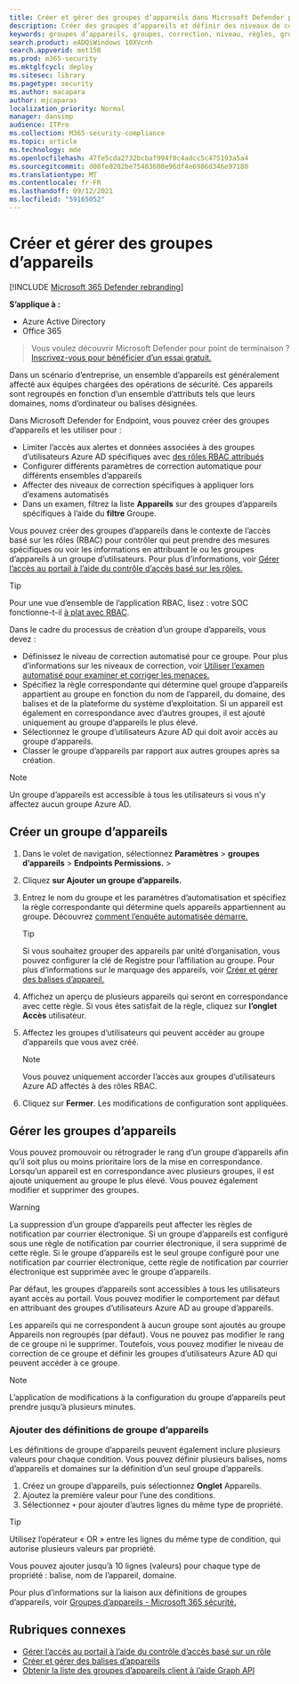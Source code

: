 ```yaml
---
title: Créer et gérer des groupes d’appareils dans Microsoft Defender pour le point de terminaison
description: Créer des groupes d’appareils et définir des niveaux de correction automatisés sur ces derniers en confirmant les règles qui s’appliquent au groupe
keywords: groupes d’appareils, groupes, correction, niveau, règles, groupe aad, rôle, attribuer, classement
search.product: eADQiWindows 10XVcnh
search.appverid: met150
ms.prod: m365-security
ms.mktglfcycl: deploy
ms.sitesec: library
ms.pagetype: security
ms.author: macapara
author: mjcaparas
localization_priority: Normal
manager: dansimp
audience: ITPro
ms.collection: M365-security-compliance
ms.topic: article
ms.technology: mde
ms.openlocfilehash: 47fe5cda2732bcbaf994f0c4adcc5c475193a5a4
ms.sourcegitcommit: d08fe0282be75483608e96df4e6986d346e97180
ms.translationtype: MT
ms.contentlocale: fr-FR
ms.lasthandoff: 09/12/2021
ms.locfileid: "59165052"
---
```

# <a name="create-and-manage-device-groups"></a>Créer et gérer des groupes d’appareils

[!INCLUDE [Microsoft 365 Defender rebranding](../../includes/microsoft-defender.md)]


**S’applique à :**
- Azure Active Directory
- Office 365

> Vous voulez découvrir Microsoft Defender pour point de terminaison ? [Inscrivez-vous pour bénéficier d’un essai gratuit.](https://signup.microsoft.com/create-account/signup?products=7f379fee-c4f9-4278-b0a1-e4c8c2fcdf7e&ru=https://aka.ms/MDEp2OpenTrial?ocid=docs-wdatp-exposedapis-abovefoldlink)

Dans un scénario d’entreprise, un ensemble d’appareils est généralement affecté aux équipes chargées des opérations de sécurité. Ces appareils sont regroupés en fonction d’un ensemble d’attributs tels que leurs domaines, noms d’ordinateur ou balises désignées.

Dans Microsoft Defender for Endpoint, vous pouvez créer des groupes d’appareils et les utiliser pour :

- Limiter l’accès aux alertes et données associées à des groupes d’utilisateurs Azure AD spécifiques avec [des rôles RBAC attribués](rbac.md)
- Configurer différents paramètres de correction automatique pour différents ensembles d’appareils
- Affecter des niveaux de correction spécifiques à appliquer lors d’examens automatisés
- Dans un examen, filtrez la liste **Appareils** sur des groupes d’appareils spécifiques à l’aide du **filtre** Groupe.

Vous pouvez créer des groupes d’appareils dans le contexte de l’accès basé sur les rôles (RBAC) pour contrôler qui peut prendre des mesures spécifiques ou voir les informations en attribuant le ou les groupes d’appareils à un groupe d’utilisateurs. Pour plus d’informations, voir [Gérer l’accès au portail à l’aide du contrôle d’accès basé sur les rôles.](rbac.md)

> [!TIP]
> Pour une vue d’ensemble de l’application RBAC, lisez : votre SOC fonctionne-t-il [à plat avec RBAC](https://techcommunity.microsoft.com/t5/Windows-Defender-ATP/Is-your-SOC-running-flat-with-limited-RBAC/ba-p/320015).

Dans le cadre du processus de création d’un groupe d’appareils, vous devez :

- Définissez le niveau de correction automatisé pour ce groupe. Pour plus d’informations sur les niveaux de correction, voir [Utiliser l’examen automatisé pour examiner et corriger les menaces.](automated-investigations.md)
- Spécifiez la règle correspondante qui détermine quel groupe d’appareils appartient au groupe en fonction du nom de l’appareil, du domaine, des balises et de la plateforme du système d’exploitation. Si un appareil est également en correspondance avec d’autres groupes, il est ajouté uniquement au groupe d’appareils le plus élevé.
- Sélectionnez le groupe d’utilisateurs Azure AD qui doit avoir accès au groupe d’appareils.
- Classer le groupe d’appareils par rapport aux autres groupes après sa création.

> [!NOTE]
> Un groupe d’appareils est accessible à tous les utilisateurs si vous n’y affectez aucun groupe Azure AD.

## <a name="create-a-device-group"></a>Créer un groupe d’appareils

1. Dans le volet de navigation, sélectionnez **Paramètres** \> **groupes d’appareils** \> **Endpoints Permissions.** \> 

2. Cliquez **sur Ajouter un groupe d’appareils.**

3. Entrez le nom du groupe et les paramètres d’automatisation et spécifiez la règle correspondante qui détermine quels appareils appartiennent au groupe. Découvrez [comment l’enquête automatisée démarre.](automated-investigations.md#how-the-automated-investigation-starts)

    > [!TIP]
    > Si vous souhaitez grouper des appareils par unité d’organisation, vous pouvez configurer la clé de Registre pour l’affiliation au groupe. Pour plus d’informations sur le marquage des appareils, voir [Créer et gérer des balises d’appareil.](machine-tags.md)

4. Affichez un aperçu de plusieurs appareils qui seront en correspondance avec cette règle. Si vous êtes satisfait de la règle, cliquez sur **l’onglet Accès** utilisateur.

5. Affectez les groupes d’utilisateurs qui peuvent accéder au groupe d’appareils que vous avez créé.

    > [!NOTE]
    > Vous pouvez uniquement accorder l’accès aux groupes d’utilisateurs Azure AD affectés à des rôles RBAC.

6. Cliquez sur **Fermer**. Les modifications de configuration sont appliquées.

## <a name="manage-device-groups"></a>Gérer les groupes d’appareils

Vous pouvez promouvoir ou rétrograder le rang d’un groupe d’appareils afin qu’il soit plus ou moins prioritaire lors de la mise en correspondance. Lorsqu’un appareil est en correspondance avec plusieurs groupes, il est ajouté uniquement au groupe le plus élevé. Vous pouvez également modifier et supprimer des groupes.

> [!WARNING]
> La suppression d’un groupe d’appareils peut affecter les règles de notification par courrier électronique. Si un groupe d’appareils est configuré sous une règle de notification par courrier électronique, il sera supprimé de cette règle. Si le groupe d’appareils est le seul groupe configuré pour une notification par courrier électronique, cette règle de notification par courrier électronique est supprimée avec le groupe d’appareils.

Par défaut, les groupes d’appareils sont accessibles à tous les utilisateurs ayant accès au portail. Vous pouvez modifier le comportement par défaut en attribuant des groupes d’utilisateurs Azure AD au groupe d’appareils.

Les appareils qui ne correspondent à aucun groupe sont ajoutés au groupe Appareils non regroupés (par défaut). Vous ne pouvez pas modifier le rang de ce groupe ni le supprimer. Toutefois, vous pouvez modifier le niveau de correction de ce groupe et définir les groupes d’utilisateurs Azure AD qui peuvent accéder à ce groupe.

> [!NOTE]
> L’application de modifications à la configuration du groupe d’appareils peut prendre jusqu’à plusieurs minutes.

### <a name="add-device-group-definitions"></a>Ajouter des définitions de groupe d’appareils

Les définitions de groupe d’appareils peuvent également inclure plusieurs valeurs pour chaque condition. Vous pouvez définir plusieurs balises, noms d’appareils et domaines sur la définition d’un seul groupe d’appareils.

1. Créez un groupe d’appareils, puis sélectionnez **Onglet** Appareils.
2. Ajoutez la première valeur pour l’une des conditions.
3. Sélectionnez `+` pour ajouter d’autres lignes du même type de propriété.

> [!TIP]
> Utilisez l’opérateur « OR » entre les lignes du même type de condition, qui autorise plusieurs valeurs par propriété.
>
> Vous pouvez ajouter jusqu’à 10 lignes (valeurs) pour chaque type de propriété : balise, nom de l’appareil, domaine.

Pour plus d’informations sur la liaison aux définitions de groupes d’appareils, voir [Groupes d’appareils - Microsoft 365 sécurité.](https://sip.security.microsoft.com/homepage)

## <a name="related-topics"></a>Rubriques connexes

- [Gérer l’accès au portail à l’aide du contrôle d’accès basé sur un rôle](rbac.md)
- [Créer et gérer des balises d’appareils](machine-tags.md)
- [Obtenir la liste des groupes d’appareils client à l’aide Graph API](/graph/api/device-list-memberof)
